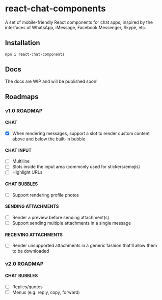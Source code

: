 # react-chat-components

A set of mobile-friendly React components for chat apps, inspired by the interfaces of WhatsApp, iMessage, Facebook Messenger, Skype, etc.

## Installation

`npm i react-chat-components`

## Docs

The docs are WIP and will be published soon!

## Roadmaps

### v1.0 ROADMAP

#### CHAT

- [x] When rendering messages, support a slot to render custom content above and below the built-in bubble

#### CHAT INPUT

- [ ] Multiline
- [ ] Slots inside the input area (commonly used for stickers/emojis)
- [ ] Highlight URLs

#### CHAT BUBBLES

- [ ] Support rendering profile photos

#### SENDING ATTACHMENTS

- [ ] Render a preview before sending attachment(s)
- [ ] Support sending multiple attachments in a single message

#### RECEIVING ATTACHMENTS

- [ ] Render unsupported attachments in a generic fashion that'll allow them to be downloaded

### v2.0 ROADMAP

#### CHAT BUBBLES

- [ ] Replies/quotes
- [ ] Menus (e.g. reply, copy, forward)
